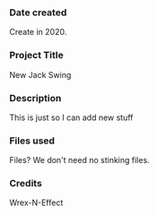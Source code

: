 ### Date created
Create in 2020.

### Project Title
New Jack Swing

### Description
This is just so I can add new stuff

### Files used
Files? We don't need no stinking files.

### Credits
Wrex-N-Effect

